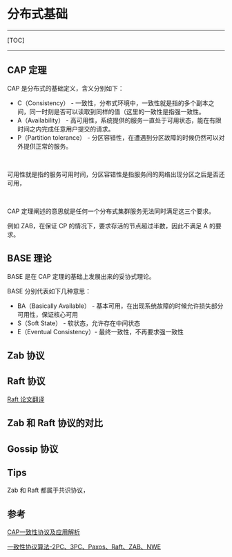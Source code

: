 # 分布式基础

---

[TOC]

---



## CAP 定理

CAP 是分布式的基础定义，含义分别如下：

- C（Consistency） - 一致性，分布式环境中，一致性就是指的多个副本之间，同一时刻是否可以读取到同样的值（这里的一致性是指强一致性。
- A（Availability） - 高可用性，系统提供的服务一直处于可用状态，能在有限时间之内完成任意用户提交的请求。
- P（Partition tolerance） - 分区容错性，在遭遇到分区故障的时候仍然可以对外提供正常的服务。

<br>

可用性就是指的服务可用时间，分区容错性是指服务间的网络出现分区之后是否还可用，

<br>

CAP 定理阐述的意思就是任何一个分布式集群服务无法同时满足这三个要求。

例如 ZAB，在保证 CP 的情况下，要求存活的节点超过半数，因此不满足 A 的要求。





## BASE 理论

BASE 是在 CAP 定理的基础上发展出来的妥协式理论。

BASE 分别代表如下几种意思：

- BA（Basically Available） -  基本可用，在出现系统故障的时候允许损失部分可用性，保证核心可用
- S（Soft State） -  软状态，允许存在中间状态
- E（Eventual Consistency）-  最终一致性，不再要求强一致性





## Zab 协议



## Raft 协议



[Raft 论文翻译](./raft/zraft-zh_cn.md)

## Zab 和 Raft 协议的对比



## Gossip 协议



## Tips

Zab 和 Raft 都属于共识协议，







## 参考

[CAP一致性协议及应用解析](https://tech.youzan.com/cap-coherence-protocol-and-application-analysis/)

[一致性协议算法-2PC、3PC、Paxos、Raft、ZAB、NWE](http://www.360doc.com/content/21/0106/09/412471_955432948.shtml)